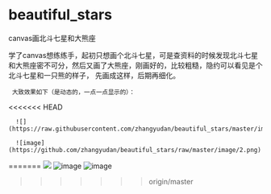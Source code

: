 # beautiful_stars
canvas画北斗七星和大熊座

学了canvas想练练手，起初只想画个北斗七星，可是查资料的时候发现北斗七星和大熊座密不可分，然后又画了大熊座，刚画好的，比较粗糙，隐约可以看见是个北斗七星和一只熊的样子，
 先画成这样，后期再细化。
 
     大致效果如下（是动态的，一点一点显示的）：

<<<<<<< HEAD
      
      ![](https://raw.githubusercontent.com/zhangyudan/beautiful_stars/master/image/1.png)
      
      ![image](https://github.com/zhangyudan/beautiful_stars/raw/master/image/2.png)
        
     
=======
![](https://raw.githubusercontent.com/zhangyudan/beautiful_stars/master/image/1.png)
![image](https://github.com/zhangyudan/beautiful_stars/raw/master/image/2.png)
![image](https://github.com/zhangyudan/beautiful_stars/raw/master/image/3.png)
>>>>>>> origin/master
